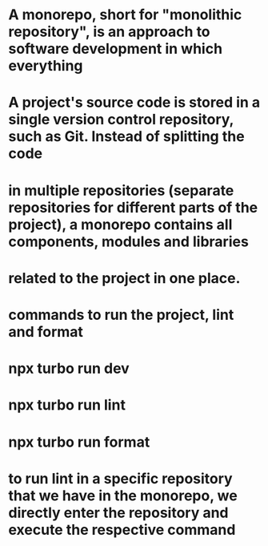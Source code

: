 # A monorepo, short for "monolithic repository", is an approach to software development in which everything

# A project's source code is stored in a single version control repository, such as Git. Instead of splitting the code

# in multiple repositories (separate repositories for different parts of the project), a monorepo contains all components, modules and libraries

# related to the project in one place.

#

# commands to run the project, lint and format

# npx turbo run dev

# npx turbo run lint

# npx turbo run format

# to run lint in a specific repository that we have in the monorepo, we directly enter the repository and execute the respective command
